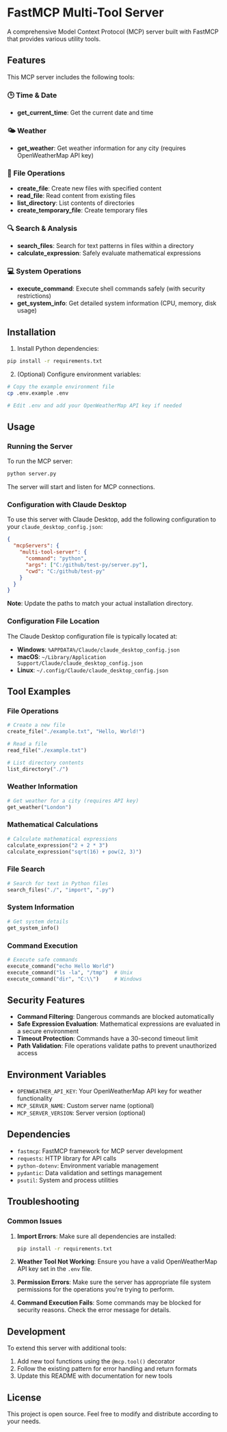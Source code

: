 # FastMCP Multi-Tool Server

A comprehensive Model Context Protocol (MCP) server built with FastMCP that provides various utility tools.

## Features

This MCP server includes the following tools:

### 🕒 Time & Date
- **get_current_time**: Get the current date and time

### 🌤️ Weather
- **get_weather**: Get weather information for any city (requires OpenWeatherMap API key)

### 📁 File Operations
- **create_file**: Create new files with specified content
- **read_file**: Read content from existing files
- **list_directory**: List contents of directories
- **create_temporary_file**: Create temporary files

### 🔍 Search & Analysis
- **search_files**: Search for text patterns in files within a directory
- **calculate_expression**: Safely evaluate mathematical expressions

### 💻 System Operations
- **execute_command**: Execute shell commands safely (with security restrictions)
- **get_system_info**: Get detailed system information (CPU, memory, disk usage)

## Installation

1. Install Python dependencies:
```bash
pip install -r requirements.txt
```

2. (Optional) Configure environment variables:
```bash
# Copy the example environment file
cp .env.example .env

# Edit .env and add your OpenWeatherMap API key if needed
```

## Usage

### Running the Server

To run the MCP server:

```bash
python server.py
```

The server will start and listen for MCP connections.

### Configuration with Claude Desktop

To use this server with Claude Desktop, add the following configuration to your `claude_desktop_config.json`:

```json
{
  "mcpServers": {
    "multi-tool-server": {
      "command": "python",
      "args": ["C:/github/test-py/server.py"],
      "cwd": "C:/github/test-py"
    }
  }
}
```

**Note**: Update the paths to match your actual installation directory.

### Configuration File Location

The Claude Desktop configuration file is typically located at:

- **Windows**: `%APPDATA%/Claude/claude_desktop_config.json`
- **macOS**: `~/Library/Application Support/Claude/claude_desktop_config.json`
- **Linux**: `~/.config/Claude/claude_desktop_config.json`

## Tool Examples

### File Operations
```python
# Create a new file
create_file("./example.txt", "Hello, World!")

# Read a file
read_file("./example.txt")

# List directory contents
list_directory("./")
```

### Weather Information
```python
# Get weather for a city (requires API key)
get_weather("London")
```

### Mathematical Calculations
```python
# Calculate mathematical expressions
calculate_expression("2 + 2 * 3")
calculate_expression("sqrt(16) + pow(2, 3)")
```

### File Search
```python
# Search for text in Python files
search_files("./", "import", ".py")
```

### System Information
```python
# Get system details
get_system_info()
```

### Command Execution
```python
# Execute safe commands
execute_command("echo Hello World")
execute_command("ls -la", "/tmp")  # Unix
execute_command("dir", "C:\\")     # Windows
```

## Security Features

- **Command Filtering**: Dangerous commands are blocked automatically
- **Safe Expression Evaluation**: Mathematical expressions are evaluated in a secure environment
- **Timeout Protection**: Commands have a 30-second timeout limit
- **Path Validation**: File operations validate paths to prevent unauthorized access

## Environment Variables

- `OPENWEATHER_API_KEY`: Your OpenWeatherMap API key for weather functionality
- `MCP_SERVER_NAME`: Custom server name (optional)
- `MCP_SERVER_VERSION`: Server version (optional)

## Dependencies

- `fastmcp`: FastMCP framework for MCP server development
- `requests`: HTTP library for API calls
- `python-dotenv`: Environment variable management
- `pydantic`: Data validation and settings management
- `psutil`: System and process utilities

## Troubleshooting

### Common Issues

1. **Import Errors**: Make sure all dependencies are installed:
   ```bash
   pip install -r requirements.txt
   ```

2. **Weather Tool Not Working**: Ensure you have a valid OpenWeatherMap API key set in the `.env` file.

3. **Permission Errors**: Make sure the server has appropriate file system permissions for the operations you're trying to perform.

4. **Command Execution Fails**: Some commands may be blocked for security reasons. Check the error message for details.

## Development

To extend this server with additional tools:

1. Add new tool functions using the `@mcp.tool()` decorator
2. Follow the existing pattern for error handling and return formats
3. Update this README with documentation for new tools

## License

This project is open source. Feel free to modify and distribute according to your needs.